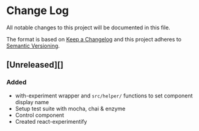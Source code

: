 # Change Log
All notable changes to this project will be documented in this file.

The format is based on [Keep a Changelog](http://keepachangelog.com/)
and this project adheres to [Semantic Versioning](http://semver.org/).

## [Unreleased][]

### Added
- with-experiment wrapper and `src/helper/` functions to
  set component display name
- Setup test suite with mocha, chai & enzyme
- Control component
- Created react-experimentify
